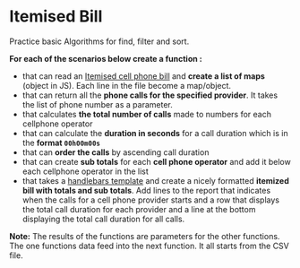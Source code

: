 # Itemised Bill

Practice basic Algorithms for find, filter and sort.

**For each of the scenarios below create a function :**

* that can read an [Itemised cell phone bill](./ItemisedBill.md) and **create a list of maps** (object in JS). Each line in the file become a map/object. 
* that can return all the **phone calls for the specified provider**. It takes the list of phone number as a parameter.
* that calculates **the total number of calls** made to numbers for each cellphone operator
* that can calculate the **duration in seconds** for a call duration which is in the **format `00h00m00s`**
* that can **order the calls** by ascending call duration
* that can create **sub totals** for each **cell phone operator** and add it below each cellphone operator in the list
* that takes a [handlebars template](https://www.npmjs.com/package/handlebars) and create a nicely formatted **itemized bill with totals and sub totals**. Add lines to the report that indicates when the calls for a cell phone provider starts and a row that displays the total call duration for each provider and a line at the bottom displaying the total call duration for all calls.

**Note:**
The results of the functions are parameters for the other functions. The one functions data feed into the next function. It all starts from the CSV file.

